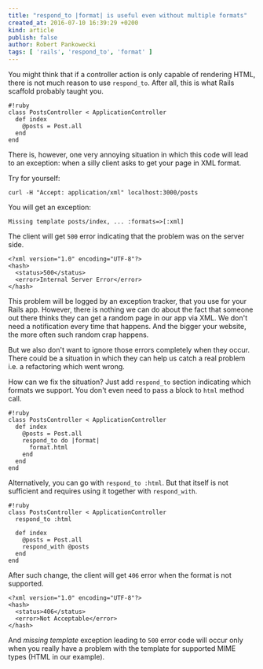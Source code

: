 ```yaml
---
title: "respond_to |format| is useful even without multiple formats"
created_at: 2016-07-10 16:39:29 +0200
kind: article
publish: false
author: Robert Pankowecki
tags: [ 'rails', 'respond_to', 'format' ]
---
```


You might think that if a controller action is only
capable of rendering HTML, there is not much reason
to use `respond_to`. After all, this is what
Rails scaffold probably taught you.

<!-- more -->

```
#!ruby
class PostsController < ApplicationController
  def index
    @posts = Post.all
  end
end
```

There is, however, one very annoying situation in which
this code will lead to an exception: when a silly client
asks to get your page in XML format.

Try for yourself:

```
curl -H "Accept: application/xml" localhost:3000/posts
```

You will get an exception:

```
Missing template posts/index, ... :formats=>[:xml]
```

The client will get `500` error indicating that the
problem was on the server side.

```
<?xml version="1.0" encoding="UTF-8"?>
<hash>
  <status>500</status>
  <error>Internal Server Error</error>
</hash>
```

This problem will be logged by an
exception tracker, that you use for your Rails app.
However, there is nothing we can do about the
fact that someone out there thinks they can get
a random page in our app via XML. We don't need
a notification every time that happens. And the
bigger your website, the more often such random
crap happens.

But we also don't want to ignore those errors completely
when they occur. There could be a situation in
which they can help us catch a real problem i.e.
a refactoring which went wrong.

How can we fix the situation? Just add `respond_to`
section indicating which formats we support.
You don't even need to pass a block to `html`
method call.

```
#!ruby
class PostsController < ApplicationController
  def index
    @posts = Post.all
    respond_to do |format|
      format.html
    end
  end
end
```

Alternatively, you can go with `respond_to :html`.
But that itself is not sufficient and requires
using it together with `respond_with`.

```
#!ruby
class PostsController < ApplicationController
  respond_to :html

  def index
    @posts = Post.all
    respond_with @posts
  end
end
```

After such change, the client will get `406` error
when the format is not supported.

```
<?xml version="1.0" encoding="UTF-8"?>
<hash>
  <status>406</status>
  <error>Not Acceptable</error>
</hash>
```

And _missing template_ exception leading to `500` error code
will occur only when you really have a problem with the template
for supported MIME types (HTML in our example).
